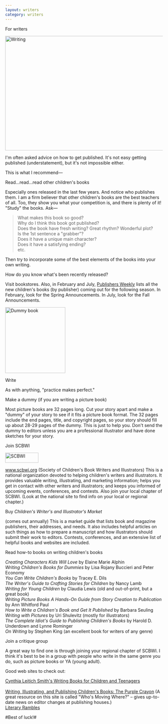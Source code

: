```yaml
---
layout: writers
category: writers
---
```


<p class="h1top">For writers</p>

<img src="{{site.baseurl}}/img/writers_typing.jpg" width="810" height="365" alt="Writing" />

I'm often asked advice on how to get published. It's not easy getting published (understatement), but it's not impossible either.

This is what I recommend—

<p class="h4">Read…read…read other children's books</p>

Especially ones released in the last few years. And notice who publishes them. I am a firm believer that other children's books are the best teachers of all. Too, they show you what your competition is, and there is plenty of it! "Study" the books. Ask—

> What makes this book so good?  
> Why do I think this book got published?  
> Does the book have fresh writing? Great rhythm? Wonderful plot?  
> Is the 1st sentence a "grabber"?  
> Does it have a unique main character?  
> Does it have a satisfying ending?  
> etc.

Then try to incorporate some of the best elements of the books into your own writing.

How do you know what's been recently released?

Visit bookstores. Also, in February and July, <a href="http://www.publishersweekly.com" target="_blank">Publishers Weekly</a> lists all the new children's books (by publisher) coming out for the following season. In February, look for the Spring Announcements. In July, look for the Fall Announcements.

<div id="dummy"><img src="{{site.baseurl}}/img/writers_dummy.jpg" width="192" height="210" alt="Dummy book" /></div>

<p class="h4">Write</p>

As with anything, "practice makes perfect."

<p class="h4">Make a dummy (if you are writing a picture book)</p>

Most picture books are 32 pages long. Cut your story apart and make a "dummy" of your story to see if it fits a picture book format. The 32 pages include the end pages, title, and copyright pages, so your story should fill up about 28-29 pages of the dummy. This is just to help you. Don't send the dummy to editors unless you are a professional illustrator and have done sketches for your story.

<p class="h4">Join SCBWI</p>

<div id="bio_img_l"><a href="http://www.scbwi.org" target="_blank"><img src="{{site.baseurl}}/img/scbwi-logo.png" width="106" height="32" alt="SCBWI" /></a></div>

<p>

<a href="http://www.scbwi.org" target="_blank">www.scbwi.org</a> (Society of Children's Book Writers and Illustrators) This is a national organization devoted to helping children's writers and illustrators. It provides valuable writing, illustrating, and marketing information; helps you get in contact with other writers and illustrators; and keeps you informed of upcoming events, conferences, and contests. Also join your local chapter of SCBWI. (Look at the national site to find info on your local or regional chapter.)

</p>

<p class="h4">Buy <i>Children's Writer's and Illustrator's Market</i></p>

(comes out annually) This is a market guide that lists book and magazine publishers, their addresses, and needs. It also includes helpful articles on such things as how to prepare a manuscript and how illustrators should submit their work to editors. Contests, conferences, and an extensive list of helpful books and websites are included.

<p class="h4">Read how-to books on writing children's books</p>

<div id="goodbooks"><p>

<i>Creating Characters Kids Will Love</i> by Elaine Marie Alphin <br />
<i>Writing Children's Books for Dummies</i> by Lisa Rojany Buccieri and Peter Economy <br />
<i>You Can Write Children's Books</i> by Tracey E. Dils <br />
<i>The Writer's Guide to Crafting Stories for Children</i> by Nancy Lamb <br />
<i>Writing for Young Children</i> by Claudia Lewis (old and out-of-print, but a great book) <br />
<i>Writing Picture Books A Hands-On Guide from Story Creation to Publication</i> by Ann Whitford Paul <br />
<i>How to Write a Children's Book and Get It Published</i> by Barbara Seuling <br />
<i>Writing with Pictures</i> by Uri Shulevitz (mostly for illustrators) <br />
<i>The Complete Idiot's Guide to Publishing Children's Books</i> by Harold D. Underdown and Lynne Rominger <br />
<i>On Writing</i> by Stephen King (an excellent book for writers of any genre)

</p></div>

<p class="h4">Join a critique group</p>

A great way to find one is through joining your regional chapter of SCBWI. I think it's best to be in a group with people who write in the same genre you do, such as picture books or YA (young adult).

<p class="h4">Good web sites to check out:</p>

<p>

<a href="http://www.cynthialeitichsmith.com/for_writers/writing_for_kids/writingforkids.html" target="_blank">Cynthia Leitich Smith's Writing Books for Children and Teenagers</a><br />  
<a href="http://www.underdown.org" target="_blank">Writing, Illustrating, and Publishing Children's Books: The Purple Crayon</a> (A great resource on this site is called "Who's Moving Where?" – gives up-to-date news on editor changes at publishing houses.) <br />
<a href="http://www.literaryrambles.com" target="_blank">Literary Rambles</a>

</p>

#Best of luck!#